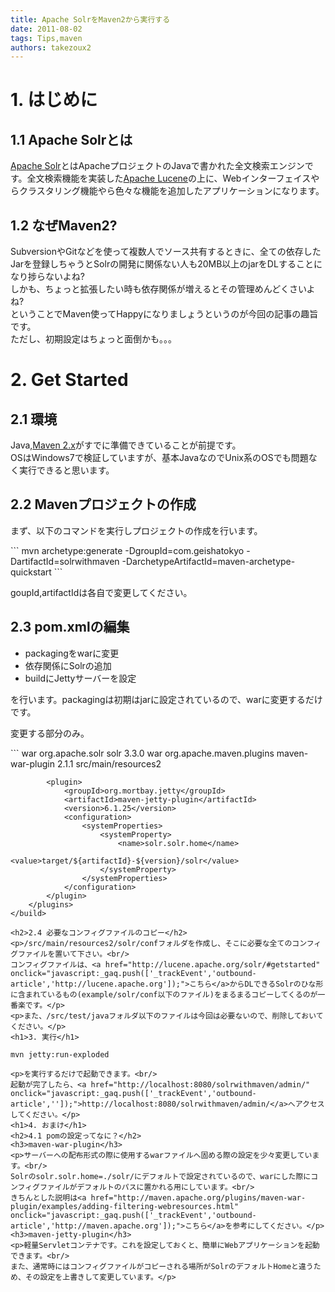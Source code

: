 ```yaml
---
title: Apache SolrをMaven2から実行する
date: 2011-08-02
tags: Tips,maven
authors: takezoux2
---
```

 
<h1>1. はじめに</h1>
<h2>1.1 Apache Solrとは</h2>
<p><a href="http://lucene.apache.org/solr/" onclick="javascript:_gaq.push(['_trackEvent','outbound-article','http://lucene.apache.org']);">Apache Solr</a>とはApacheプロジェクトのJavaで書かれた全文検索エンジンです。全文検索機能を実装した<a href="http://lucene.apache.org/java/docs/index.html" onclick="javascript:_gaq.push(['_trackEvent','outbound-article','http://lucene.apache.org']);">Apache Lucene</a>の上に、Webインターフェイスやらクラスタリング機能やら色々な機能を追加したアプリケーションになります。</p>
<h2>1.2 なぜMaven2?</h2>
<p>SubversionやGitなどを使って複数人でソース共有するときに、全ての依存したJarを登録しちゃうとSolrの開発に関係ない人も20MB以上のjarをDLすることになり捗らないよね?<br/>
しかも、ちょっと拡張したい時も依存関係が増えるとその管理めんどくさいよね?<br/>
ということでMaven使ってHappyになりましょうというのが今回の記事の趣旨です。<br/>
ただし、初期設定はちょっと面倒かも。。。</p>
<h1>2. Get Started</h1>
<h2>2.1 環境</h2>
<p>Java,<a href="http://maven.apache.org/" onclick="javascript:_gaq.push(['_trackEvent','outbound-article','http://maven.apache.org']);">Maven 2.x</a>がすでに準備できていることが前提です。<br/>
OSはWindows7で検証していますが、基本JavaなのでUnix系のOSでも問題なく実行できると思います。</p>
<h2>2.2 Mavenプロジェクトの作成</h2>
<p>まず、以下のコマンドを実行しプロジェクトの作成を行います。</p>
```
mvn archetype:generate -DgroupId=com.geishatokyo -DartifactId=solrwithmaven -DarchetypeArtifactId=maven-archetype-quickstart
```
<p>goupId,artifactIdは各自で変更してください。</p>
<h2>2.3 pom.xmlの編集</h2>
<ul>
<li>packagingをwarに変更</li>
<li>依存関係にSolrの追加</li>
<li>buildにJettyサーバーを設定</li>
</ul>
<p>を行います。packagingは初期はjarに設定されているので、warに変更するだけです。</p>
<p>変更する部分のみ。</p>
```
   <packaging>war</packaging>
   <dependencies>
        <dependency>
            <groupId>org.apache.solr</groupId>
            <artifactId>solr</artifactId>
            <version>3.3.0</version>
            <type>war</type>
        </dependency>
    </dependencies>
    <build>
        <plugins>
            <plugin>
                <groupId>org.apache.maven.plugins</groupId>
                <artifactId>maven-war-plugin</artifactId>
                <version>2.1.1</version>
                <configuration>
                    <webResources>
                        <resource>
                            <!-- this is relative to the pom.xml directory -->
                            <directory>src/main/resources2</directory>
                        </resource>
                    </webResources>
                </configuration>
            </plugin>

            <plugin>
                <groupId>org.mortbay.jetty</groupId>
                <artifactId>maven-jetty-plugin</artifactId>
                <version>6.1.25</version>
                <configuration>
                    <systemProperties>
                        <systemProperty>
                            <name>solr.solr.home</name>
                            <value>target/${artifactId}-${version}/solr</value>
                        </systemProperty>
                    </systemProperties>
                </configuration>
            </plugin>
        </plugins>
    </build>
```
<h2>2.4 必要なコンフィグファイルのコピー</h2>
<p>/src/main/resources2/solr/confフォルダを作成し、そこに必要な全てのコンフィグファイルを置いて下さい。<br/>
コンフィグファイルは、<a href="http://lucene.apache.org/solr/#getstarted" onclick="javascript:_gaq.push(['_trackEvent','outbound-article','http://lucene.apache.org']);">こちら</a>からDLできるSolrのひな形に含まれているもの(example/solr/conf以下のファイル)をまるまるコピーしてくるのが一番楽です。</p>
<p>また、/src/test/javaフォルダ以下のファイルは今回は必要ないので、削除しておいてください。</p>
<h1>3. 実行</h1>
```
	mvn jetty:run-exploded
```
<p>を実行するだけで起動できます。<br/>
起動が完了したら、<a href="http://localhost:8080/solrwithmaven/admin/" onclick="javascript:_gaq.push(['_trackEvent','outbound-article','']);">http://localhost:8080/solrwithmaven/admin/</a>へアクセスしてください。</p>
<h1>4. おまけ</h1>
<h2>4.1 pomの設定ってなに？</h2>
<h3>maven-war-plugin</h3>
<p>サーバーへの配布形式の際に使用するwarファイルへ固める際の設定を少々変更しています。<br/>
Solrのsolr.solr.home=./solr/にデフォルトで設定されているので、warにした際にコンフィグファイルがデフォルトのパスに置かれる用にしています。<br/>
きちんとした説明は<a href="http://maven.apache.org/plugins/maven-war-plugin/examples/adding-filtering-webresources.html" onclick="javascript:_gaq.push(['_trackEvent','outbound-article','http://maven.apache.org']);">こちら</a>を参考にしてください。</p>
<h3>maven-jetty-plugin</h3>
<p>軽量Servletコンテナです。これを設定しておくと、簡単にWebアプリケーションを起動できます。<br/>
また、通常時にはコンフィグファイルがコピーされる場所がSolrのデフォルトHomeと違うため、その設定を上書きして変更しています。</p>
